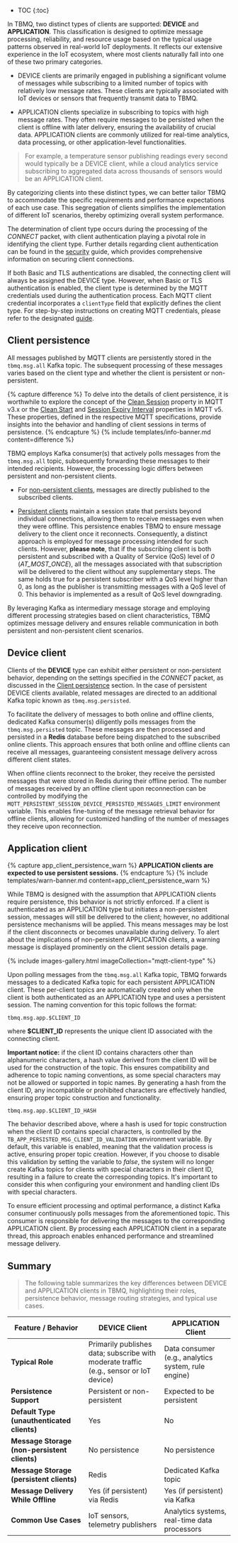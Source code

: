 
* TOC
{:toc}

In TBMQ, two distinct types of clients are supported: **DEVICE** and **APPLICATION**. 
This classification is designed to optimize message processing, reliability, and resource usage based on the typical usage patterns observed in real-world IoT deployments.
It reflects our extensive experience in the IoT ecosystem, where most clients naturally fall into one of these two primary categories.

* DEVICE clients are primarily engaged in publishing a significant volume of messages while subscribing to a limited number of topics with relatively low message rates. 
These clients are typically associated with IoT devices or sensors that frequently transmit data to TBMQ.

* APPLICATION clients specialize in subscribing to topics with high message rates. 
They often require messages to be persisted when the client is offline with later delivery, ensuring the availability of crucial data. 
APPLICATION clients are commonly utilized for real-time analytics, data processing, or other application-level functionalities.

> For example, a temperature sensor publishing readings every second would typically be a DEVICE client, while a cloud analytics service subscribing to aggregated data across thousands of sensors would be an APPLICATION client.

By categorizing clients into these distinct types, we can better tailor TBMQ to accommodate the specific 
requirements and performance expectations of each use case. 
This segregation of clients simplifies the implementation of different IoT scenarios, thereby optimizing overall system performance.

The determination of client type occurs during the processing of the _CONNECT_ packet, with client authentication playing 
a pivotal role in identifying the client type. Further details regarding client authentication can be found in the [security](/docs/{{docsPrefix}}mqtt-broker/security/overview/) guide, 
which provides comprehensive information on securing client connections.

If both Basic and TLS authentications are disabled, the connecting client will always be assigned the DEVICE type. 
However, when Basic or TLS authentication is enabled, the client type is determined by the MQTT credentials used during the authentication process. 
Each MQTT client credential incorporates a `clientType` field that explicitly defines the client type. 
For step-by-step instructions on creating MQTT credentials, please refer to the designated [guide](/docs/{{docsPrefix}}mqtt-broker/user-guide/ui/mqtt-client-credentials/).

## Client persistence

All messages published by MQTT clients are persistently stored in the `tbmq.msg.all` Kafka topic. 
The subsequent processing of these messages varies based on the client type and whether the client is persistent or non-persistent.

{% capture difference %}
To delve into the details of client persistence, it is worthwhile to explore the concept of the 
[Clean Session](https://docs.oasis-open.org/mqtt/mqtt/v3.1.1/os/mqtt-v3.1.1-os.html#_Toc398718030) property in MQTT v3.x or 
the [Clean Start](https://docs.oasis-open.org/mqtt/mqtt/v5.0/os/mqtt-v5.0-os.html#_Toc3901039) and
[Session Expiry Interval](https://docs.oasis-open.org/mqtt/mqtt/v5.0/os/mqtt-v5.0-os.html#_Toc3901048) properties in MQTT v5. 
These properties, defined in the respective MQTT specifications, provide insights into the behavior and handling of client sessions in terms of persistence.
{% endcapture %}
{% include templates/info-banner.md content=difference %}

TBMQ employs Kafka consumer(s) that actively polls messages from the `tbmq.msg.all` topic, subsequently forwarding these messages to their intended recipients. 
However, the processing logic differs between persistent and non-persistent clients.

* For [non-persistent clients](/docs/{{docsPrefix}}mqtt-broker/architecture/#non-persistent-client), messages are directly published to the subscribed clients.

* [Persistent clients](/docs/{{docsPrefix}}mqtt-broker/architecture/#persistent-client) maintain a session state that persists beyond individual connections, allowing them to receive messages even when they were offline. 
This persistence enables TBMQ to ensure message delivery to the client once it reconnects. Consequently, a distinct approach is employed for message processing intended for such clients.
However, **please note**, that if the subscribing client is both persistent and subscribed with a Quality of Service (QoS) level of _0_ (_AT_MOST_ONCE_), 
all the messages associated with that subscription will be delivered to the client without any supplementary steps. 
The same holds true for a persistent subscriber with a QoS level higher than 0, as long as the publisher is transmitting messages with a QoS level of 0. 
This behavior is implemented as a result of QoS level downgrading.

By leveraging Kafka as intermediary message storage and employing different processing strategies based on client characteristics, 
TBMQ optimizes message delivery and ensures reliable communication in both persistent and non-persistent client scenarios.

## Device client

Clients of the **DEVICE** type can exhibit either persistent or non-persistent behavior, depending on the settings specified in the _CONNECT_ packet, 
as discussed in the [Client persistence](#client-persistence) section. 
In the case of persistent DEVICE clients available, related messages are directed to an additional Kafka topic known as `tbmq.msg.persisted`.

To facilitate the delivery of messages to both online and offline clients, dedicated Kafka consumer(s) diligently polls messages from the `tbmq.msg.persisted` topic. 
These messages are then processed and persisted in a **Redis** database before being dispatched to the subscribed online clients. 
This approach ensures that both online and offline clients can receive all messages, guaranteeing consistent message delivery across different client states.

When offline clients reconnect to the broker, they receive the persisted messages that were stored in Redis during their offline period. 
The number of messages received by an offline client upon reconnection can be controlled by modifying the 
`MQTT_PERSISTENT_SESSION_DEVICE_PERSISTED_MESSAGES_LIMIT` environment variable. 
This enables fine-tuning of the message retrieval behavior for offline clients, allowing for customized handling of the number of messages they receive upon reconnection.

## Application client

{% capture app_client_persistence_warn %}
**APPLICATION clients are expected to use persistent sessions.**
{% endcapture %}
{% include templates/warn-banner.md content=app_client_persistence_warn %}

While TBMQ is designed with the assumption that APPLICATION clients require persistence, this behavior is not strictly enforced.
If a client is authenticated as an APPLICATION type but initiates a non-persistent session, messages will still be delivered to the client; 
however, no additional persistence mechanisms will be applied. This means messages may be lost if the client disconnects or becomes unavailable during delivery.
To alert about the implications of non-persistent APPLICATION clients, a warning message is displayed prominently on the client session details page.

{% include images-gallery.html imageCollection="mqtt-client-type" %}

Upon polling messages from the `tbmq.msg.all` Kafka topic, TBMQ forwards messages to a dedicated Kafka topic for each persistent APPLICATION client.
These per-client topics are automatically created only when the client is both authenticated as an APPLICATION type and uses a persistent session.
The naming convention for this topic follows the format:

```
tbmq.msg.app.$CLIENT_ID
```
where **$CLIENT_ID** represents the unique client ID associated with the connecting client.

**Important notice:** if the client ID contains characters other than alphanumeric characters, 
a hash value derived from the client ID will be used for the construction of the topic. 
This ensures compatibility and adherence to topic naming conventions, as some special characters may not be allowed or supported in topic names. 
By generating a hash from the client ID, any incompatible or prohibited characters are effectively handled, ensuring proper topic construction and functionality.

```
tbmq.msg.app.$CLIENT_ID_HASH
```

The behavior described above, where a hash is used for topic construction when the client ID contains special characters, 
is controlled by the `TB_APP_PERSISTED_MSG_CLIENT_ID_VALIDATION` environment variable. 
By default, this variable is enabled, meaning that the validation process is active, ensuring proper topic creation. 
However, if you choose to disable this validation by setting the variable to _false_, 
the system will no longer create Kafka topics for clients with special characters in their client ID, resulting in a failure to create the corresponding topics. 
It's important to consider this when configuring your environment and handling client IDs with special characters.

To ensure efficient processing and optimal performance, a distinct Kafka consumer continuously polls messages from the aforementioned topic. 
This consumer is responsible for delivering the messages to the corresponding APPLICATION client. 
By processing each APPLICATION client in a separate thread, this approach enables enhanced performance and streamlined message delivery.

## Summary

> The following table summarizes the key differences between DEVICE and APPLICATION clients in TBMQ, highlighting their roles, persistence behavior, message routing strategies, and typical use cases.

| Feature / Behavior                             | **DEVICE Client**                                                                      | **APPLICATION Client**                              |
|------------------------------------------------|----------------------------------------------------------------------------------------|-----------------------------------------------------|
| **Typical Role**                               | Primarily publishes data; subscribe with moderate traffic (e.g., sensor or IoT device) | Data consumer (e.g., analytics system, rule engine) |
| **Persistence Support**                        | Persistent or non-persistent                                                           | Expected to be persistent                           |
| **Default Type (unauthenticated clients)**     | Yes                                                                                    | No                                                  |
| **Message Storage (non-persistent clients)**   | No persistence                                                                         | No persistence                                      |
| **Message Storage (persistent clients)**       | Redis                                                                                  | Dedicated Kafka topic                               |
| **Message Delivery While Offline**             | Yes (if persistent) via Redis                                                          | Yes (if persistent) via Kafka                       |
| **Common Use Cases**                           | IoT sensors, telemetry publishers                                                      | Analytics systems, real-time data processors        |
